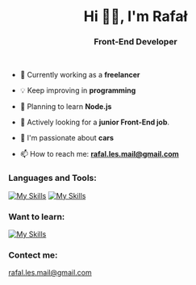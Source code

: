 
<h1 align="center">Hi 👋🏻, I'm Rafał</h1>
<h3 align="center">Front-End Developer</h3>
&nbsp;

- 🔭 Currently working as a **freelancer**

- 💡 Keep improving in **programming**

- 🌱 Planning to learn **Node.js**

- 👯 Actively looking for a **junior Front-End job**.

- 🚗 I'm passionate about **cars**

- 📫 How to reach me: **rafal.les.mail@gmail.com**

### Languages and Tools:

[![My Skills](https://skillicons.dev/icons?i=html,css,js,ts,vue,react,redux,styledcomponents,graphql,vite,webpack,gulp)](https://skillicons.dev)
[![My Skills](https://skillicons.dev/icons?i=vitest,jest,firebase,sass,tailwind,bootstrap,npm,git,github,vscode,figma)](https://skillicons.dev)

### Want to learn:

[![My Skills](https://skillicons.dev/icons?i=nodejs)](https://skillicons.dev)

### Contect me:

rafal.les.mail@gmail.com